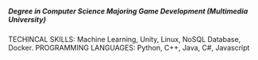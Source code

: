 
##### Degree in Computer Science Majoring Game Development (Multimedia University)
 TECHINCAL SKILLS:       Machine Learning, Unity, Linux, NoSQL Database, Docker.
 PROGRAMMING LANGUAGES:  Python, C++, Java, C#, Javascript


<!--
**vashiegaran/vashiegaran** is a ✨ _special_ ✨ repository because its `README.md` (this file) appears on your GitHub profile.

Here are some ideas to get you started:

- 🔭 I’m currently working on Machine Learning Field
- 🌱 I’m currently learning ...
- 👯 I’m looking to collaborate on ...
- 🤔 I’m looking for help with ...
- 💬 Ask me about ...
- 📫 How to reach me: ...
- 😄 Pronouns: ...
- ⚡ Fun fact: ...
-->

